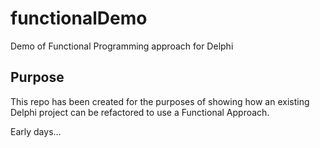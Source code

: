 # functionalDemo
Demo of Functional Programming approach for Delphi

## Purpose
This repo has been created for the purposes of showing how an existing Delphi project can be refactored to use a Functional Approach.

Early days...


